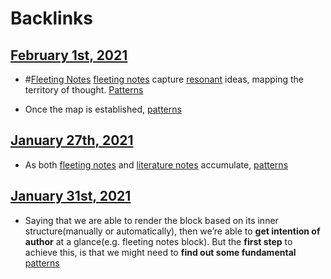 
# Backlinks
## [February 1st, 2021](<February 1st, 2021.md>)
- #[Fleeting Notes](<Fleeting Notes.md>) [fleeting notes](<fleeting notes.md>) capture [resonant]([resonance](<resonance.md>)) ideas, mapping the territory of thought. [Patterns]([patterns](<patterns.md>))

- Once the map is established, [patterns](<patterns.md>)

## [January 27th, 2021](<January 27th, 2021.md>)
- As both [fleeting notes](<fleeting notes.md>) and [literature notes](<literature notes.md>) accumulate, [patterns](<patterns.md>)

## [January 31st, 2021](<January 31st, 2021.md>)
- Saying that we are able to render the block based on its inner structure(manually or automatically), then we’re able to **get intention of author** at a glance(e.g. fleeting notes block). But the **first step** to achieve this, is that we might need to **find out some fundamental** [patterns](<patterns.md>)

